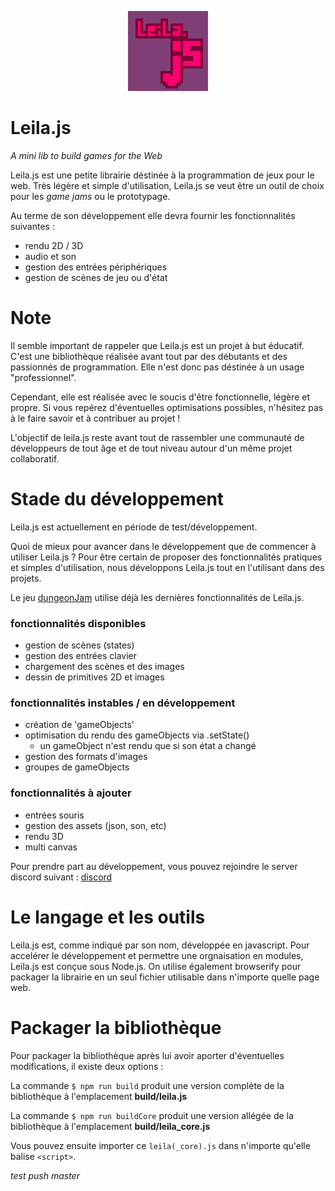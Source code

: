 <p align="center">
  <img src="leiLogo.png"/>
</p>

# Leila.js

*A mini lib to build games for the Web*

Leila.js est une petite librairie déstinée à la programmation de jeux pour le web.
Très légère et simple d'utilisation, Leila.js se veut être un outil de choix pour
les *game jams* ou le prototypage.

Au terme de son développement elle devra fournir les fonctionnalités suivantes :
+ rendu 2D / 3D
+ audio et son
+ gestion des entrées périphériques
+ gestion de scènes de jeu ou d'état

# Note

Il semble important de rappeler que Leila.js est un projet à but éducatif.
C'est une bibliothèque réalisée avant tout par des débutants et des passionnés
de programmation. Elle n'est donc pas déstinée à un usage "professionnel".

Cependant, elle est réalisée avec le soucis d'être fonctionnelle, légère et propre.
Si vous repérez d'éventuelles optimisations possibles, n'hésitez pas à le faire savoir et à contribuer au projet !

L'objectif de leila.js reste avant tout de rassembler une communauté de développeurs de
tout âge et de tout niveau autour d'un même projet collaboratif.

# Stade du développement

Leila.js est actuellement en période de test/développement.

Quoi de mieux pour avancer dans le développement que de commencer
à utiliser Leila.js ? Pour être certain de proposer des fonctionnalités 
pratiques et simples d'utilisation, nous développons Leila.js tout en 
l'utilisant dans des projets.

Le jeu [dungeonJam](https://github.com/jdrprod/dungeonJam) utilise
déjà les dernières fonctionnalités de Leila.js.

### fonctionnalités disponibles

+ gestion de scènes (states)
+ gestion des entrées clavier
+ chargement des scènes et des images
+ dessin de primitives 2D et images

### fonctionnalités instables / en développement

+ création de 'gameObjects'
+ optimisation du rendu des gameObjects via .setState()
	+ un gameObject n'est rendu que si son état a changé
+ gestion des formats d'images
+ groupes de gameObjects

### fonctionnalités à ajouter

+ entrées souris
+ gestion des assets (json, son, etc)
+ rendu 3D
+ multi canvas

Pour prendre part au développement, vous pouvez rejoindre le server discord suivant : 
[discord](https://discord.gg/kv9zA3Z)

# Le langage et les outils

Leila.js est, comme indiqué par son nom, développée en javascript.
Pour accelérer le développement et permettre une orgnaisation en modules, Leila.js est conçue sous Node.js.
On utilise également browserify pour packager la librairie en un seul fichier utilisable dans n'importe quelle page web.

# Packager la bibliothèque

Pour packager la bibliothèque après lui avoir aporter d'éventuelles modifications, il existe deux options :

La commande `$ npm run build` produit une version complète de la bibliothèque
à l'emplacement **build/leila.js**  

La commande `$ npm run buildCore` produit une version allégée de la bibliothèque
à l'emplacement **build/leila_core.js**

Vous pouvez ensuite importer ce `leila(_core).js` dans n'importe qu'elle balise `<script>`.

*test push master*
